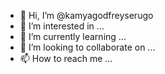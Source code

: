 - 👋 Hi, I’m @kamyagodfreyserugo
- 👀 I’m interested in ...
- 🌱 I’m currently learning ...
- 💞️ I’m looking to collaborate on ...
- 📫 How to reach me ...

<!---
kamyagodfreyserugo/kamyagodfreyserugo is a ✨ special ✨ repository because its `README.md` (this file) appears on your GitHub profile.
You can click the Preview link to take a look at your changes.
--->
